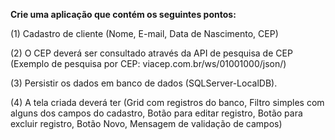 <b>Crie uma aplicação que contém os seguintes pontos:</b>
 
 
(1) Cadastro de cliente (Nome, E-mail, Data de Nascimento, CEP)
 
(2) O CEP deverá ser consultado através da API de pesquisa de CEP (Exemplo de pesquisa por CEP: viacep.com.br/ws/01001000/json/)
 
(3) Persistir os dados em banco de dados (SQLServer-LocalDB).
 
(4) A tela criada deverá ter (Grid com registros do banco, Filtro simples com alguns dos campos do cadastro, Botão para editar registro, Botão para excluir registro, Botão Novo, Mensagem de validação de campos)
